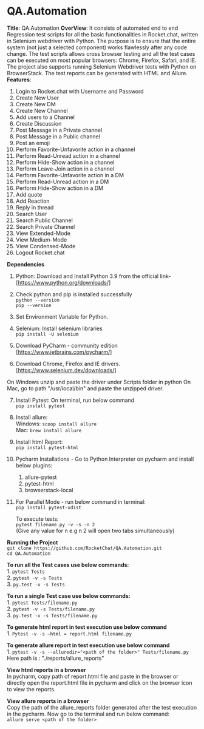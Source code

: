 # QA.Automation
**Title**: QA.Automation
**OverView**: It consists of automated end to end Regression test scripts for all the basic functionalities in 
Rocket.chat, written in Selenium webdriver with Python. The purpose is to ensure that the entire system 
(not just a selected component) works flawlessly after any code change. The test scripts allows cross browser testing
and all the test cases can be executed on most popular browsers: Chrome, Firefox, Safari, and IE. The project also
supports running Selenium Webdriver tests with Python on BrowserStack. The test reports can be generated with
HTML and Allure.
**Features**: 
1. Login to Rocket.chat with Username and Password 
2. Create New User 
3. Create New DM
4. Create New Channel
5. Add users to a Channel
6. Create Discussion
7. Post Message in a Private channel
8. Post Message in a Public channel
9. Post an emoji
10. Perform Favorite-Unfavorite action in a channel
11. Perform Read-Unread action in a channel
12. Perform Hide-Show action in a channel
13. Perform Leave-Join action in a channel
14. Perform Favorite-Unfavorite action in a DM
11. Perform Read-Unread action in a DM
12. Perform Hide-Show action in a DM
13. Add quote
14. Add Reaction
15. Reply in thread
16. Search User
17. Search Public Channel
18. Search Private Channel
19. View Extended-Mode
20. View Medium-Mode
21. View Condensed-Mode
22. Logout Rocket.chat
    
**Dependencies**
1. Python: Download and Install Python 3.9 from the official link-  [https://www.python.org/downloads/]
   
2. Check python and pip is installed successfully\
   `python --version`\
   `pip --version`
   
3. Set Environment Variable for Python.
   
4. Selenium: Install selenium libraries\
   `pip install -U selenium`
   
5. Download PyCharm - community edition
   [https://www.jetbrains.com/pycharm/]
   
6. Download Chrome, Firefox and IE drivers.
    [https://www.selenium.dev/downloads/]
   
On Windows unzip and paste the driver under Scripts folder in python
On Mac, go to path "/usr/local/bin" and paste the unzipped driver.

7. Install Pytest: On terminal, run below command\
    `pip install pytest`
   
8. Install allure: \
    Windows: `scoop install allure`\
    Mac: `brew install allure`
   
9. Install html Report:\
    `pip install pytest-html`

10. Pycharm Installations - Go to Python Interpreter on pycharm and install below plugins:
    1. allure-pytest
    2. pytest-html
    3. browserstack-local
    
11. For Parallel Mode - run below command in terminal: \
    `pip install pytest-xdist`
    
    To execute tests:\
    `pytest filename.py -v -s -n 2` \
    (Give any value for n e.g n 2 will open two tabs simultaneously)
    
**Running the Project**\
    `git clone https://github.com/RocketChat/QA.Automation.git` \
    `cd QA.Automation`

**To run all the Test cases use below commands:**\
    1. `pytest Tests`\
    2. `pytest -v -s Tests`\
    3. `py.test -v -s Tests`

**To run a single Test case use below commands:**\
    1. `pytest Tests/filename.py`\
    2. `pytest -v -s Tests/filename.py`\
    3. `py.test -v -s Tests/filename.py`

**To generate html report in test execution use below command**\
    1. `Pytest -v -s —html = report.html filename.py`
 
**To generate allure report in test execution use below command**  
    1. `pytest -v -s --alluredir="<path of the folder>" Tests/filename.py`\
    Here path is : "./reports/allure_reports"

**View html reports in a browser**\
    In pycharm, copy path of report.html file and paste in the browser or directly open the report.html
    file in pycharm and click on the browser icon to view the reports.

**View allure reports in a browser**\
    Copy the path of the allure_reports folder generated after the test execution in the pycharm. 
    Now go to the terminal and run below command:\
    `allure serve <path of the folder>`



    
    
